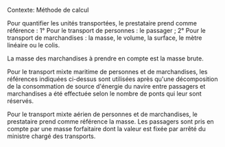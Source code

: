Contexte: Méthode de calcul

Pour quantifier les unités transportées, le prestataire prend comme référence : 1° Pour le transport de personnes : le passager ; 2° Pour le transport de marchandises : la masse, le volume, la surface, le mètre linéaire ou le colis.

La masse des marchandises à prendre en compte est la masse brute.

Pour le transport mixte maritime de personnes et de marchandises, les références indiquées ci-dessus sont utilisées après qu'une décomposition de la consommation de source d'énergie du navire entre passagers et marchandises a été effectuée selon le nombre de ponts qui leur sont réservés.

Pour le transport mixte aérien de personnes et de marchandises, le prestataire prend comme référence la masse. Les passagers sont pris en compte par une masse forfaitaire dont la valeur est fixée par arrêté du ministre chargé des transports.